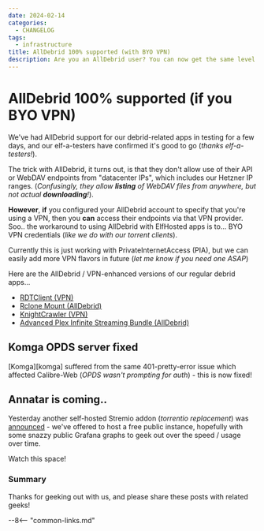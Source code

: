 ```yaml
---
date: 2024-02-14
categories:
  - CHANGELOG
tags:
  - infrastructure
title: AllDebrid 100% supported (with BYO VPN)
description: Are you an AllDebrid user? You can now get the same level of support as Real-Debrid (rclone mounts, KnightCrawler, and RDTClient), with one exception - you'll need to BYO VPN. Here's the details..
---
```


# AllDebrid 100% supported (if you BYO VPN)

We've had AllDebrid support for our debrid-related apps in testing for a few days, and our elf-a-testers have confirmed it's good to go (*thanks elf-a-testers!*).

The trick with AllDebrid, it turns out, is that they don't allow use of their API or WebDAV endpoints from "datacenter IPs", which includes our Hetzner IP ranges. (*Confusingly, they allow **listing** of WebDAV files from anywhere, but not actual **downloading**!*).

**However**, **if** you configured your AllDebrid account to specify that you're using a VPN, then you **can** access their endpoints via that VPN provider. Soo.. the workaround to using AllDebrid with ElfHosted apps is to... BYO VPN credentials (*like we do with our torrent clients*).

Currently this is just working with PrivateInternetAccess (PIA), but we can easily add more VPN flavors in future (*let me know if you need one ASAP*)

Here are the AllDebrid / VPN-enhanced versions of our regular debrid apps...

<!-- more -->

* [RDTClient (VPN)](https://store.elfhosted.com/product/rdtclient-vpn-pia)
* [Rclone Mount (AllDebrid)](https://store.elfhosted.com/product/rclone-alldebrid-pia)
* [KnightCrawler (VPN)](https://store.elfhosted.com/product/knightcrawler-vpn)
* [Advanced Plex Infinite Streaming Bundle (AllDebrid)](https://store.elfhosted.com/product/advanced-infinite-arr-plex-alldebrid-streaming-bundle)

## Komga OPDS server fixed

[Komga][komga] suffered from the same 401-pretty-error issue which affected Calibre-Web (*OPDS wasn't prompting for auth*) - this is now fixed!

## Annatar is coming..

Yesterday another self-hosted Stremio addon (*torrentio replacement*) was [announced](https://www.reddit.com/r/StremioAddons/comments/1apghdn/annatar_the_fastest_selfhosted_justintime/) - we've offered to host a free public instance, hopefully with some snazzy public Grafana graphs to geek out over the speed / usage over time. 

Watch this space!

### Summary

Thanks for geeking out with us, and please share these posts with related geeks!

--8<-- "common-links.md"